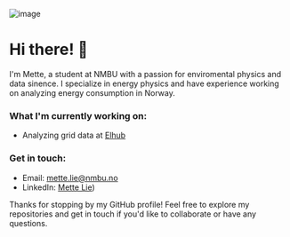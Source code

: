 ![image](https://github.com/metteLie/metteLie/assets/85258344/ff4320c4-7212-43bc-8955-8388f571402c)
# Hi there! 👋

I'm Mette, a student at NMBU with a passion for enviromental physics and data sinence. I specialize in energy physics and have experience working on analyzing energy consumption in Norway.

### What I'm currently working on:
- Analyzing grid data at [Elhub](https://elhub.no/)

### Get in touch:
- Email: mette.lie@nmbu.no
- LinkedIn: [Mette Lie](https://no.linkedin.com/in/mette-lie-773143217))

Thanks for stopping by my GitHub profile! Feel free to explore my repositories and get in touch if you'd like to collaborate or have any questions.
